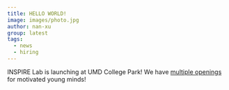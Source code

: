 ```yaml
---
title: HELLO WORLD!
image: images/photo.jpg
author: nan-xu
group: latest
tags:
  - news
  - hiring
---
```

INSPIRE Lab is launching at UMD College Park! We have [multiple openings][def] for motivated young minds! 

[def]: /team/#openings